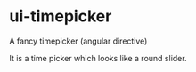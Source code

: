 ui-timepicker
=============

A fancy timepicker (angular directive)

It is a time picker which looks like a round slider. 
